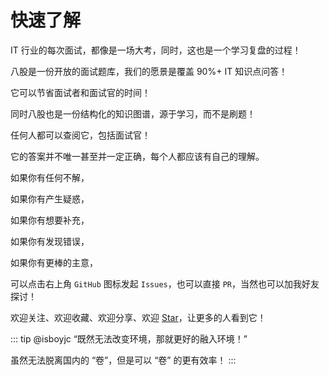 # 快速了解

IT 行业的每次面试，都像是一场大考，同时，这也是一个学习复盘的过程！

八股是一份开放的面试题库，我们的愿景是覆盖 90%+ IT 知识点问答！

它可以节省面试者和面试官的时间！

同时八股也是一份结构化的知识图谱，源于学习，而不是刷题！

任何人都可以查阅它，包括面试官！

它的答案并不唯一甚至并一定正确，每个人都应该有自己的理解。

如果你有任何不解，

如果你有产生疑惑，

如果你有想要补充，

如果你有发现错误，

如果你有更棒的主意，

可以点击右上角 `GitHub` 图标发起 `Issues`，也可以直接 `PR`，当然也可以加我好友探讨！

欢迎关注、欢迎收藏、欢迎分享、欢迎 [Star](https://github.com/isboyjc/Interview)，让更多的人看到它！

::: tip @isboyjc
“既然无法改变环境，那就更好的融入环境！”

虽然无法脱离国内的 “卷”，但是可以 “卷” 的更有效率！
:::